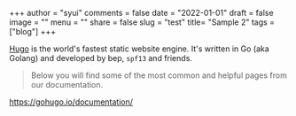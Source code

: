 +++
author = "syui"
comments = false
date = "2022-01-01"
draft = false
image = ""
menu = ""
share = false
slug = "test"
title= "Sample 2"
tags = ["blog"]
+++

[Hugo](https://gohugo.io/documentation/) is the world's fastest static website engine. It's written in Go (aka Golang) and developed by bep, `spf13` and friends.

> Below you will find some of the most common and helpful pages from our documentation.

https://gohugo.io/documentation/


